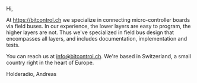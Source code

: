 Hi, 

At https://bitcontrol.ch we specialize in connecting micro-controller boards via field buses. In our experience, the lower layers are easy to program, the higher layers are not. Thus we've specialized in field bus design that encompasses all layers, and includes documentation, implementation and tests.

You can reach us at info@bitcontrol.ch. We're based in Switzerland, a small country right in the heart of Europe.

Holderadio,
Andreas
